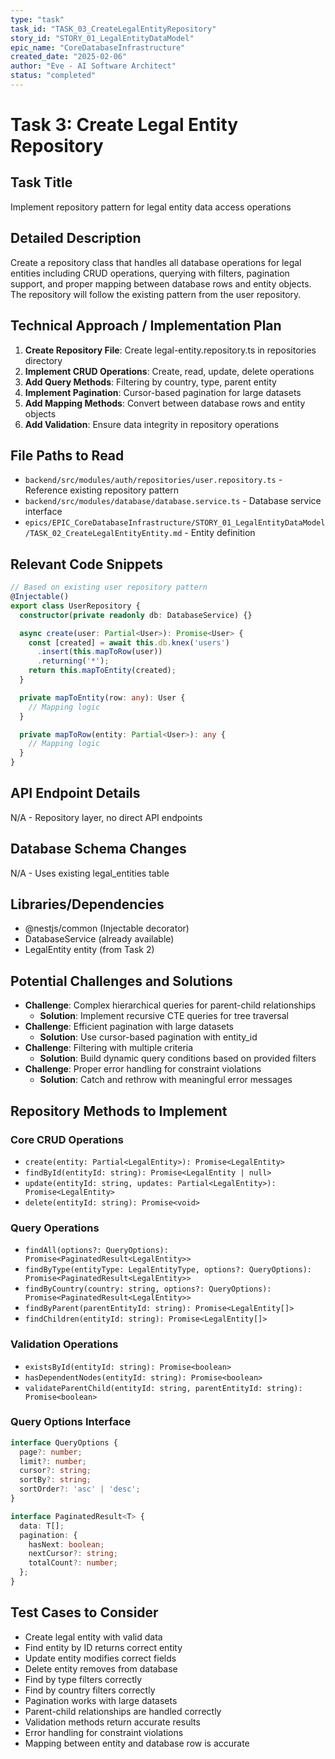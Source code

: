 ```yaml
---
type: "task"
task_id: "TASK_03_CreateLegalEntityRepository"
story_id: "STORY_01_LegalEntityDataModel"
epic_name: "CoreDatabaseInfrastructure"
created_date: "2025-02-06"
author: "Eve - AI Software Architect"
status: "completed"
---
```


# Task 3: Create Legal Entity Repository

## Task Title
Implement repository pattern for legal entity data access operations

## Detailed Description
Create a repository class that handles all database operations for legal entities including CRUD operations, querying with filters, pagination support, and proper mapping between database rows and entity objects. The repository will follow the existing pattern from the user repository.

## Technical Approach / Implementation Plan

1. **Create Repository File**: Create legal-entity.repository.ts in repositories directory
2. **Implement CRUD Operations**: Create, read, update, delete operations
3. **Add Query Methods**: Filtering by country, type, parent entity
4. **Implement Pagination**: Cursor-based pagination for large datasets
5. **Add Mapping Methods**: Convert between database rows and entity objects
6. **Add Validation**: Ensure data integrity in repository operations

## File Paths to Read
- `backend/src/modules/auth/repositories/user.repository.ts` - Reference existing repository pattern
- `backend/src/modules/database/database.service.ts` - Database service interface
- `epics/EPIC_CoreDatabaseInfrastructure/STORY_01_LegalEntityDataModel/TASK_02_CreateLegalEntityEntity.md` - Entity definition

## Relevant Code Snippets
```typescript
// Based on existing user repository pattern
@Injectable()
export class UserRepository {
  constructor(private readonly db: DatabaseService) {}

  async create(user: Partial<User>): Promise<User> {
    const [created] = await this.db.knex('users')
      .insert(this.mapToRow(user))
      .returning('*');
    return this.mapToEntity(created);
  }

  private mapToEntity(row: any): User {
    // Mapping logic
  }

  private mapToRow(entity: Partial<User>): any {
    // Mapping logic
  }
}
```

## API Endpoint Details
N/A - Repository layer, no direct API endpoints

## Database Schema Changes
N/A - Uses existing legal_entities table

## Libraries/Dependencies
- @nestjs/common (Injectable decorator)
- DatabaseService (already available)
- LegalEntity entity (from Task 2)

## Potential Challenges and Solutions
- **Challenge**: Complex hierarchical queries for parent-child relationships
  - **Solution**: Implement recursive CTE queries for tree traversal
- **Challenge**: Efficient pagination with large datasets
  - **Solution**: Use cursor-based pagination with entity_id
- **Challenge**: Filtering with multiple criteria
  - **Solution**: Build dynamic query conditions based on provided filters
- **Challenge**: Proper error handling for constraint violations
  - **Solution**: Catch and rethrow with meaningful error messages

## Repository Methods to Implement

### Core CRUD Operations
- `create(entity: Partial<LegalEntity>): Promise<LegalEntity>`
- `findById(entityId: string): Promise<LegalEntity | null>`
- `update(entityId: string, updates: Partial<LegalEntity>): Promise<LegalEntity>`
- `delete(entityId: string): Promise<void>`

### Query Operations
- `findAll(options?: QueryOptions): Promise<PaginatedResult<LegalEntity>>`
- `findByType(entityType: LegalEntityType, options?: QueryOptions): Promise<PaginatedResult<LegalEntity>>`
- `findByCountry(country: string, options?: QueryOptions): Promise<PaginatedResult<LegalEntity>>`
- `findByParent(parentEntityId: string): Promise<LegalEntity[]>`
- `findChildren(entityId: string): Promise<LegalEntity[]>`

### Validation Operations
- `existsById(entityId: string): Promise<boolean>`
- `hasDependentNodes(entityId: string): Promise<boolean>`
- `validateParentChild(entityId: string, parentEntityId: string): Promise<boolean>`

### Query Options Interface
```typescript
interface QueryOptions {
  page?: number;
  limit?: number;
  cursor?: string;
  sortBy?: string;
  sortOrder?: 'asc' | 'desc';
}

interface PaginatedResult<T> {
  data: T[];
  pagination: {
    hasNext: boolean;
    nextCursor?: string;
    totalCount?: number;
  };
}
```

## Test Cases to Consider
- Create legal entity with valid data
- Find entity by ID returns correct entity
- Update entity modifies correct fields
- Delete entity removes from database
- Find by type filters correctly
- Find by country filters correctly
- Pagination works with large datasets
- Parent-child relationships are handled correctly
- Validation methods return accurate results
- Error handling for constraint violations
- Mapping between entity and database row is accurate
